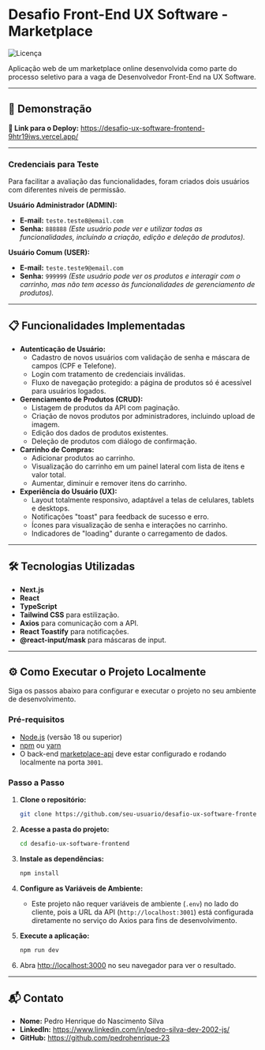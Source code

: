 # Desafio Front-End UX Software - Marketplace

![Licença](https://img.shields.io/badge/licença-MIT-blue.svg)

Aplicação web de um marketplace online desenvolvida como parte do processo seletivo para a vaga de Desenvolvedor Front-End na UX Software.

---

## 🚀 Demonstração

**🔗 Link para o Deploy:** https://desafio-ux-software-frontend-9htr19iws.vercel.app/

---

### Credenciais para Teste

Para facilitar a avaliação das funcionalidades, foram criados dois usuários com diferentes níveis de permissão.

**Usuário Administrador (ADMIN):**
* **E-mail:** `teste.teste8@email.com`
* **Senha:** `888888`
*(Este usuário pode ver e utilizar todas as funcionalidades, incluindo a criação, edição e deleção de produtos).*

**Usuário Comum (USER):**
* **E-mail:** `teste.teste9@email.com`
* **Senha:** `999999`
*(Este usuário pode ver os produtos e interagir com o carrinho, mas não tem acesso às funcionalidades de gerenciamento de produtos).*

---

## 📋 Funcionalidades Implementadas

* **Autenticação de Usuário:**
    * Cadastro de novos usuários com validação de senha e máscara de campos (CPF e Telefone).
    * Login com tratamento de credenciais inválidas.
    * Fluxo de navegação protegido: a página de produtos só é acessível para usuários logados.
* **Gerenciamento de Produtos (CRUD):**
    * Listagem de produtos da API com paginação.
    * Criação de novos produtos por administradores, incluindo upload de imagem. 
    * Edição dos dados de produtos existentes.
    * Deleção de produtos com diálogo de confirmação.
* **Carrinho de Compras:**
    * Adicionar produtos ao carrinho.
    * Visualização do carrinho em um painel lateral com lista de itens e valor total.
    * Aumentar, diminuir e remover itens do carrinho.
* **Experiência do Usuário (UX):**
    * Layout totalmente responsivo, adaptável a telas de celulares, tablets e desktops.
    * Notificações "toast" para feedback de sucesso e erro.
    * Ícones para visualização de senha e interações no carrinho.
    * Indicadores de "loading" durante o carregamento de dados.

---

## 🛠️ Tecnologias Utilizadas

* **Next.js** 
* **React**
* **TypeScript** 
* **Tailwind CSS** para estilização.
* **Axios** para comunicação com a API.
* **React Toastify** para notificações.
* **@react-input/mask** para máscaras de input.

---

## ⚙️ Como Executar o Projeto Localmente

Siga os passos abaixo para configurar e executar o projeto no seu ambiente de desenvolvimento.

### Pré-requisitos

* [Node.js](https://nodejs.org/en/) (versão 18 ou superior)
* [npm](https://www.npmjs.com/) ou [yarn](https://yarnpkg.com/)
* O back-end [marketplace-api](https://github.com/ux-software/marketplace-api) deve estar configurado e rodando localmente na porta `3001`.

### Passo a Passo

1.  **Clone o repositório:**
    ```bash
    git clone https://github.com/seu-usuario/desafio-ux-software-frontend.git
    ```

2.  **Acesse a pasta do projeto:**
    ```bash
    cd desafio-ux-software-frontend
    ```

3.  **Instale as dependências:**
    ```bash
    npm install
    ```

4.  **Configure as Variáveis de Ambiente:**
    * Este projeto não requer variáveis de ambiente (`.env`) no lado do cliente, pois a URL da API (`http://localhost:3001`) está configurada diretamente no serviço do Axios para fins de desenvolvimento. 

5.  **Execute a aplicação:**
    ```bash
    npm run dev
    ```

6.  Abra [http://localhost:3000](http://localhost:3000) no seu navegador para ver o resultado.

---

## 📬 Contato

* **Nome:** Pedro Henrique do Nascimento Silva
* **LinkedIn:** https://www.linkedin.com/in/pedro-silva-dev-2002-js/
* **GitHub:** https://github.com/pedrohenrique-23